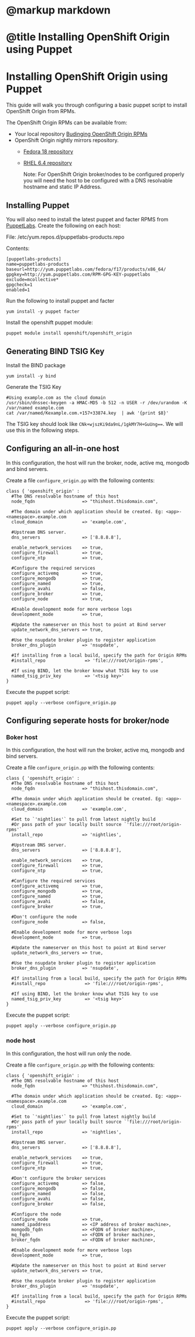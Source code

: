 # @markup markdown
# @title Installing OpenShift Origin using Puppet

# Installing OpenShift Origin using Puppet

This guide will walk you through configuring a basic puppet script to install OpenShift Origin from RPMs.

The OpenShift Origin RPMs can be available from:

* Your local repository [Budinging OpenShift Origin RPMs](file.building_source.html)
* OpenShift Origin nightly mirrors repository.
  + [Fedora 18 repository](https://mirror.openshift.com/pub/origin-server/nightly/fedora-18/latest/x86_64)
  + [RHEL 6.4 repository](https://mirror.openshift.com/pub/origin-server/nightly/rhel-6/latest/x86_64/)

    Note: For OpenShift Origin broker/nodes to be configured properly you will need the host to be
    configured with a DNS resolvable hostname and static IP Address.

## Installing Puppet

You will also need to install the latest puppet and facter RPMS from [PuppetLabs](https://puppetlabs.com/).
Create the following on each host:

File: /etc/yum.repos.d/puppetlabs-products.repo

Contents:

    [puppetlabs-products]
    name=puppetlabs-products
    baseurl=http://yum.puppetlabs.com/fedora/f17/products/x86_64/
    gpgkey=http://yum.puppetlabs.com/RPM-GPG-KEY-puppetlabs
    exclude=mcollective*
    gpgcheck=1
    enabled=1

Run the following to install puppet and facter

    yum install -y puppet facter

Install the openshift puppet module:

    puppet module install openshift/openshift_origin

## Generating BIND TSIG Key

Install the BIND package

    yum install -y bind

Generate the TSIG Key

    #Using example.com as the cloud domain
    /usr/sbin/dnssec-keygen -a HMAC-MD5 -b 512 -n USER -r /dev/urandom -K /var/named example.com
    cat /var/named/Kexample.com.+157+33874.key  | awk '{print $8}'

The TSIG key should look like `CNk+wjszKi9da9nL/1gkMY7H+GuUng==`. We will use this in the following steps.

## Configuring an all-in-one host

In this configuration, the host will run the broker, node, active mq, mongodb and bind servers.


Create a file `configure_origin.pp` with the following contents:

    class { 'openshift_origin' :
      #The DNS resolvable hostname of this host
      node_fqdn                  => "thishost.thisdomain.com",
      
      #The domain under which application should be created. Eg: <app>-<namespace>.example.com
      cloud_domain               => 'example.com',
      
      #Upstream DNS server.
      dns_servers                => ['8.8.8.8'],
      
      enable_network_services    => true,
      configure_firewall         => true,
      configure_ntp              => true,
      
      #Configure the required services
      configure_activemq         => true,
      configure_mongodb          => true,
      configure_named            => true,
      configure_avahi            => false,
      configure_broker           => true,
      configure_node             => true,
      
      #Enable development mode for more verbose logs
      development_mode           => true,
      
      #Update the nameserver on this host to point at Bind server
      update_network_dns_servers => true,
      
      #Use the nsupdate broker plugin to register application
      broker_dns_plugin          => 'nsupdate',
      
      #If installing from a local build, specify the path for Origin RPMs
      #install_repo               => 'file:///root/origin-rpms',
      
      #If using BIND, let the broker know what TSIG key to use
      named_tsig_priv_key         => '<tsig key>'
    }

Execute the puppet script:

    puppet apply --verbose configure_origin.pp

## Configuring seperate hosts for broker/node

### Boker host

In this configuration, the host will run the broker, active mq, mongodb and bind servers.

Create a file `configure_origin.pp` with the following contents:

    class { 'openshift_origin' :
      #The DNS resolvable hostname of this host
      node_fqdn                  => "thishost.thisdomain.com",
      
      #The domain under which application should be created. Eg: <app>-<namespace>.example.com
      cloud_domain               => 'example.com',
      
      #Set to `'nightlies'` to pull from latest nightly build
      #Or pass path of your locally built source `'file:///root/origin-rpms'`
      install_repo               => 'nightlies',
      
      #Upstream DNS server.
      dns_servers                => ['8.8.8.8'],
      
      enable_network_services    => true,
      configure_firewall         => true,
      configure_ntp              => true,
      
      #Configure the required services
      configure_activemq         => true,
      configure_mongodb          => true,
      configure_named            => true,
      configure_avahi            => false,
      configure_broker           => true,
      
      #Don't configure the node
      configure_node             => false,
      
      #Enable development mode for more verbose logs
      development_mode           => true,
      
      #Update the nameserver on this host to point at Bind server
      update_network_dns_servers => true,
      
      #Use the nsupdate broker plugin to register application
      broker_dns_plugin          => 'nsupdate',
      
      #If installing from a local build, specify the path for Origin RPMs
      #install_repo               => 'file:///root/origin-rpms',
      
      #If using BIND, let the broker know what TSIG key to use
      named_tsig_priv_key         => '<tsig key>'
    }

Execute the puppet script:

    puppet apply --verbose configure_origin.pp
    
### node host

In this configuration, the host will run only the node.

Create a file `configure_origin.pp` with the following contents:

    class { 'openshift_origin' :
      #The DNS resolvable hostname of this host
      node_fqdn                  => "thishost.thisdomain.com",
      
      #The domain under which application should be created. Eg: <app>-<namespace>.example.com
      cloud_domain               => 'example.com',
      
      #Set to `'nightlies'` to pull from latest nightly build
      #Or pass path of your locally built source `'file:///root/origin-rpms'`
      install_repo               => 'nightlies',
      
      #Upstream DNS server.
      dns_servers                => ['8.8.8.8'],
      
      enable_network_services    => true,
      configure_firewall         => true,
      configure_ntp              => true,
      
      #Don't configure the broker services
      configure_activemq         => false,
      configure_mongodb          => false,
      configure_named            => false,
      configure_avahi            => false,
      configure_broker           => false,
      
      #Configure the node
      configure_node             => true,
      named_ipaddress            => <IP address of broker machine>,
      mongodb_fqdn               => <FQDN of broker machine>,
      mq_fqdn                    => <FQDN of broker machine>,
      broker_fqdn                => <FQDN of broker machine>,
      
      #Enable development mode for more verbose logs
      development_mode           => true,
      
      #Update the nameserver on this host to point at Bind server
      update_network_dns_servers => true,
      
      #Use the nsupdate broker plugin to register application
      broker_dns_plugin          => 'nsupdate',
      
      #If installing from a local build, specify the path for Origin RPMs
      #install_repo               => 'file:///root/origin-rpms',
    }

Execute the puppet script:

    puppet apply --verbose configure_origin.pp
